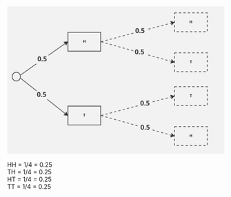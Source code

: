 <img src="./probability-tree-coin.png" />


HH = 1/4 = 0.25 <br/>
TH = 1/4 = 0.25 <br/>
HT = 1/4 = 0.25 <br/>
TT = 1/4 = 0.25 <br/>